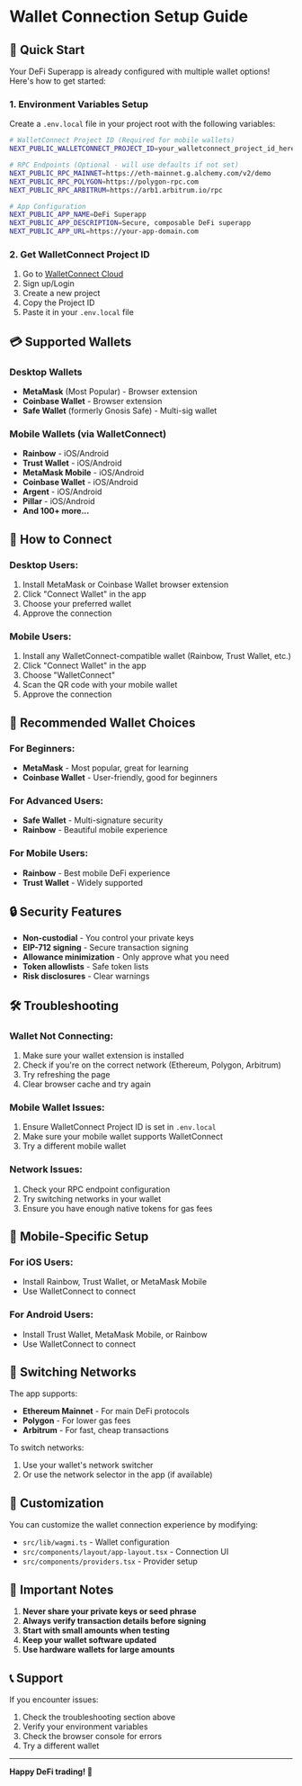 # Wallet Connection Setup Guide

## 🚀 Quick Start

Your DeFi Superapp is already configured with multiple wallet options! Here's how to get started:

### 1. **Environment Variables Setup**

Create a `.env.local` file in your project root with the following variables:

```bash
# WalletConnect Project ID (Required for mobile wallets)
NEXT_PUBLIC_WALLETCONNECT_PROJECT_ID=your_walletconnect_project_id_here

# RPC Endpoints (Optional - will use defaults if not set)
NEXT_PUBLIC_RPC_MAINNET=https://eth-mainnet.g.alchemy.com/v2/demo
NEXT_PUBLIC_RPC_POLYGON=https://polygon-rpc.com
NEXT_PUBLIC_RPC_ARBITRUM=https://arb1.arbitrum.io/rpc

# App Configuration
NEXT_PUBLIC_APP_NAME=DeFi Superapp
NEXT_PUBLIC_APP_DESCRIPTION=Secure, composable DeFi superapp
NEXT_PUBLIC_APP_URL=https://your-app-domain.com
```

### 2. **Get WalletConnect Project ID**

1. Go to [WalletConnect Cloud](https://cloud.walletconnect.com/)
2. Sign up/Login
3. Create a new project
4. Copy the Project ID
5. Paste it in your `.env.local` file

## 💳 Supported Wallets

### **Desktop Wallets**
- **MetaMask** (Most Popular) - Browser extension
- **Coinbase Wallet** - Browser extension
- **Safe Wallet** (formerly Gnosis Safe) - Multi-sig wallet

### **Mobile Wallets** (via WalletConnect)
- **Rainbow** - iOS/Android
- **Trust Wallet** - iOS/Android
- **MetaMask Mobile** - iOS/Android
- **Coinbase Wallet** - iOS/Android
- **Argent** - iOS/Android
- **Pillar** - iOS/Android
- **And 100+ more...**

## 🔧 How to Connect

### **Desktop Users:**
1. Install MetaMask or Coinbase Wallet browser extension
2. Click "Connect Wallet" in the app
3. Choose your preferred wallet
4. Approve the connection

### **Mobile Users:**
1. Install any WalletConnect-compatible wallet (Rainbow, Trust Wallet, etc.)
2. Click "Connect Wallet" in the app
3. Choose "WalletConnect"
4. Scan the QR code with your mobile wallet
5. Approve the connection

## 🎯 Recommended Wallet Choices

### **For Beginners:**
- **MetaMask** - Most popular, great for learning
- **Coinbase Wallet** - User-friendly, good for beginners

### **For Advanced Users:**
- **Safe Wallet** - Multi-signature security
- **Rainbow** - Beautiful mobile experience

### **For Mobile Users:**
- **Rainbow** - Best mobile DeFi experience
- **Trust Wallet** - Widely supported

## 🔒 Security Features

- **Non-custodial** - You control your private keys
- **EIP-712 signing** - Secure transaction signing
- **Allowance minimization** - Only approve what you need
- **Token allowlists** - Safe token lists
- **Risk disclosures** - Clear warnings

## 🛠️ Troubleshooting

### **Wallet Not Connecting:**
1. Make sure your wallet extension is installed
2. Check if you're on the correct network (Ethereum, Polygon, Arbitrum)
3. Try refreshing the page
4. Clear browser cache and try again

### **Mobile Wallet Issues:**
1. Ensure WalletConnect Project ID is set in `.env.local`
2. Make sure your mobile wallet supports WalletConnect
3. Try a different mobile wallet

### **Network Issues:**
1. Check your RPC endpoint configuration
2. Try switching networks in your wallet
3. Ensure you have enough native tokens for gas fees

## 📱 Mobile-Specific Setup

### **For iOS Users:**
- Install Rainbow, Trust Wallet, or MetaMask Mobile
- Use WalletConnect to connect

### **For Android Users:**
- Install Trust Wallet, MetaMask Mobile, or Rainbow
- Use WalletConnect to connect

## 🔄 Switching Networks

The app supports:
- **Ethereum Mainnet** - For main DeFi protocols
- **Polygon** - For lower gas fees
- **Arbitrum** - For fast, cheap transactions

To switch networks:
1. Use your wallet's network switcher
2. Or use the network selector in the app (if available)

## 🎨 Customization

You can customize the wallet connection experience by modifying:
- `src/lib/wagmi.ts` - Wallet configuration
- `src/components/layout/app-layout.tsx` - Connection UI
- `src/components/providers.tsx` - Provider setup

## 🚨 Important Notes

1. **Never share your private keys or seed phrase**
2. **Always verify transaction details before signing**
3. **Start with small amounts when testing**
4. **Keep your wallet software updated**
5. **Use hardware wallets for large amounts**

## 📞 Support

If you encounter issues:
1. Check the troubleshooting section above
2. Verify your environment variables
3. Check the browser console for errors
4. Try a different wallet

---

**Happy DeFi trading! 🚀**
